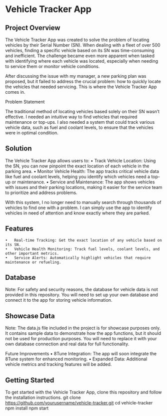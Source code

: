 # **Vehicle Tracker App**

## Project Overview

The Vehicle Tracker App was created to solve the problem of locating vehicles by their Serial Number (SN). When dealing with a fleet of over 500 vehicles, finding a specific vehicle based on its SN was time-consuming and inefficient. The challenge became even more apparent when tasked with identifying where each vehicle was located, especially when needing to service them or monitor vehicle conditions.

After discussing the issue with my manager, a new parking plan was proposed, but it failed to address the crucial problem: how to quickly locate the vehicles that needed servicing. This is where the Vehicle Tracker App comes in.

Problem Statement

The traditional method of locating vehicles based solely on their SN wasn’t effective. I needed an intuitive way to find vehicles that required maintenance or top-ups. I also needed a system that could track various vehicle data, such as fuel and coolant levels, to ensure that the vehicles were in optimal condition.

## Solution

The Vehicle Tracker App allows users to:
	•	Track Vehicle Location: Using the SN, you can now pinpoint the exact location of each vehicle in the parking area.
	•	Monitor Vehicle Health: The app tracks critical vehicle data like fuel and coolant levels, helping you identify which vehicles need a top-up or maintenance.
	•	Service and Maintenance: The app shows vehicles with issues and their parking locations, making it easier for the service team to prioritize and address problems.

With this system, I no longer need to manually search through thousands of vehicles to find one with a problem. I can simply use the app to identify vehicles in need of attention and know exactly where they are parked.

## Features
	•	Real-time Tracking: Get the exact location of any vehicle based on its SN.
	•	Vehicle Health Monitoring: Track fuel levels, coolant levels, and other important metrics.
	•	Service Alerts: Automatically highlight vehicles that require maintenance or refueling.

## Database

Note: For safety and security reasons, the database for vehicle data is not provided in this repository. You will need to set up your own database and connect it to the app for storing vehicle information.

## Showcase Data

Note: The data.js file included in the project is for showcase purposes only. It contains sample data to demonstrate how the app functions, but it should not be used for production purposes. You will need to replace it with your own database connection and real data for full functionality.

Future Improvements
	•	8Tune Integration: The app will soon integrate the 8Tune system for enhanced monitoring.
	•	Expanded Data: Additional vehicle metrics and tracking features will be added.

## Getting Started

To get started with the Vehicle Tracker App, clone this repository and follow the installation instructions.
git clone https://github.com/yourusername/vehicle-tracker.git
cd vehicle-tracker
npm install
npm start
